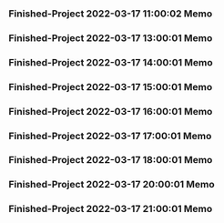 ### Finished-Project 2022-03-17 11:00:02 Memo
### Finished-Project 2022-03-17 13:00:01 Memo
### Finished-Project 2022-03-17 14:00:01 Memo
### Finished-Project 2022-03-17 15:00:01 Memo
### Finished-Project 2022-03-17 16:00:01 Memo
### Finished-Project 2022-03-17 17:00:01 Memo
### Finished-Project 2022-03-17 18:00:01 Memo
### Finished-Project 2022-03-17 20:00:01 Memo
### Finished-Project 2022-03-17 21:00:01 Memo
